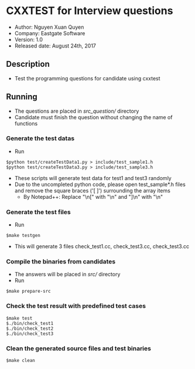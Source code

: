# CXXTEST for Interview questions
* Author: Nguyen Xuan Quyen
* Company: Eastgate Software
* Version: 1.0
* Released date: August 24th, 2017

## Description
* Test the programming questions for candidate using cxxtest

## Running
* The questions are placed in *src_question/* directory  
* Candidate must finish the question without changing the name of functions  

### Generate the test datas
* Run
```
$python test/createTestData1.py > include/test_sample1.h
$python test/createTestData3.py > include/test_sample3.h
```
* These scripts will generate test data for test1 and test3 randomly
* Due to the uncompleted python code, please open test_sample*.h files and remove the square braces ('[  ]') surrounding the array items  
  * By Notepad++: Replace "\n[" with "\n" and "]\n" with "\n"

### Generate the test files
* Run 
```
$make testgen
```
* This will generate 3 files check_test1.cc, check_test3.cc, check_test3.cc

### Compile the binaries from candidates
* The answers will be placed in *src/* directory  
* Run  
```
$make prepare-src
```

### Check the test result with predefined test cases
```
$make test
$./bin/check_test1
$./bin/check_test2
$./bin/check_test3
```

### Clean the generated source files and test binaries
```
$make clean
```

